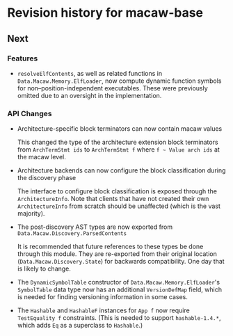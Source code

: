 # Revision history for macaw-base

## Next

### Features

- `resolveElfContents`, as well as related functions in
  `Data.Macaw.Memory.ElfLoader`, now compute dynamic function symbols for
  non–position-independent executables. These were previously omitted due to
  an oversight in the implementation.

### API Changes

- Architecture-specific block terminators can now contain macaw values

  This changed the type of the architecture extension block terminators from `ArchTermStmt ids` to `ArchTermStmt f` where `f ~ Value arch ids` at the macaw level.

- Architecture backends can now configure the block classification during the discovery phase

  The interface to configure block classification is exposed through the `ArchitectureInfo`. Note that clients that have not created their own `ArchitectureInfo` from scratch should be unaffected (which is the vast majority).

- The post-discovery AST types are now exported from `Data.Macaw.Discovery.ParsedContents`

  It is recommended that future references to these types be done through this module. They are re-exported from their original location (`Data.Macaw.Discovery.State`) for backwards compatibility. One day that is likely to change.

- The `DynamicSymbolTable` constructor of `Data.Macaw.Memory.ElfLoader`'s
  `SymbolTable` data type now has an additional `VersionDefMap` field, which is
  needed for finding versioning information in some cases.

- The `Hashable` and `HashableF` instances for `App f` now require
  `TestEquality f` constraints. (This is needed to support `hashable-1.4.*`,
  which adds `Eq` as a superclass to `Hashable`.)
